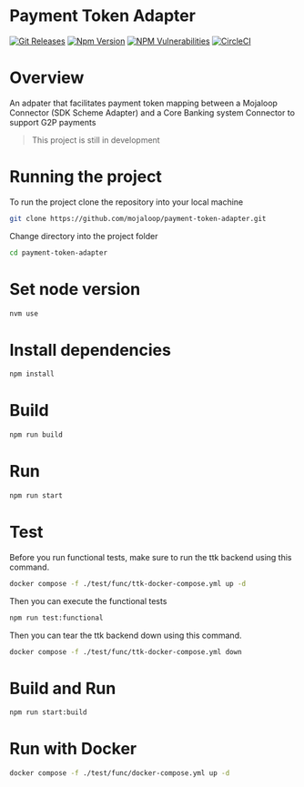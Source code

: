 # Payment Token Adapter

[![Git Releases](https://img.shields.io/github/release/mojaloop/payment-token-adapter.svg?style=flat)](https://github.com/mojaloop/payment-token-adapter/releases)
[![Npm Version](https://img.shields.io/npm/v/@mojaloop/payment-token-adapter.svg?style=flat)](https://www.npmjs.com/package/@mojaloop/payment-token-adapter)
[![NPM Vulnerabilities](https://img.shields.io/snyk/vulnerabilities/npm/@mojaloop/payment-token-adapter.svg?style=flat)](https://www.npmjs.com/package/@mojaloop/payment-token-adapter)
[![CircleCI](https://circleci.com/gh/mojaloop/payment-token-adapter.svg?style=svg)](https://circleci.com/gh/mojaloop/payment-token-adapter)

# Overview
An adpater that facilitates payment token mapping between a Mojaloop Connector (SDK Scheme Adapter) and a  Core Banking system Connector to support G2P payments

> This project is still in development

# Running the project

To run the project clone the repository into your local machine 

```bash
git clone https://github.com/mojaloop/payment-token-adapter.git
```


Change directory into the project folder

```bash
cd payment-token-adapter
```

# Set node version

```bash
nvm use
```

# Install dependencies

```bash
npm install
```

# Build 
```bash
npm run build
```

# Run 
```bash
npm run start
```

# Test
Before you run functional tests, make sure to run the ttk backend using this command.

```bash
docker compose -f ./test/func/ttk-docker-compose.yml up -d
```

Then you can execute the functional tests

```bash
npm run test:functional
```

Then you can tear the ttk backend down using this command.

```bash
docker compose -f ./test/func/ttk-docker-compose.yml down 
```
# Build and Run
```bash
npm run start:build
```
# Run with Docker

```bash
docker compose -f ./test/func/docker-compose.yml up -d
```